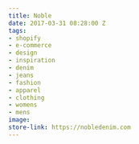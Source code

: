 ```yaml
---
title: Noble
date: 2017-03-31 08:28:00 Z
tags:
- shopify
- e-commerce
- design
- inspiration
- denim
- jeans
- fashion
- apparel
- clothing
- womens
- mens
image: 
store-link: https://nobledenim.com
---
```


